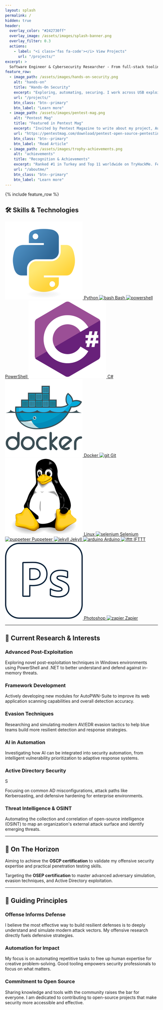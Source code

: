 ```yaml
---
layout: splash
permalink: /
hidden: true
header:
  overlay_color: "#242730ff"
  overlay_image: /assets/images/splash-banner.png
  overlay_filter: 0.3
  actions:
    - label: "<i class='fas fa-code'></i> View Projects"
      url: "/projects/"
excerpt: >
  Software Engineer & Cybersecurity Researcher - From full-stack tooling to offensive security: building reliable, usable security tools and finding real-world bugs.
feature_row:
  - image_path: /assets/images/hands-on-security.png
    alt: "hands-on"
    title: "Hands-On Security"
    excerpt: "Exploring, automating, securing. I work across USB exploits, network scanning, and post-exploitation, turning creative ideas into practical tools and repeatable tests."
    url: "/projects/"
    btn_class: "btn--primary"
    btn_label: "Learn more"
  - image_path: /assets/images/pentest-mag.png
    alt: "Pentest Mag"
    title: "Featured in Pentest Mag"
    excerpt: "Invited by Pentest Magazine to write about my project, AutoPWN-Suite, showcasing its impact on the security community."
    url: "https://pentestmag.com/download/pentest-open-source-pentesting-toolkit/"
    btn_class: "btn--primary"
    btn_label: "Read Article"
  - image_path: /assets/images/trophy-achievements.png
    alt: "achievements"
    title: "Recognition & Achievements"
    excerpt: "Ranked #1 in Turkey and Top 11 worldwide on TryHackMe. Featured on Discord’s Security Hall of Fame for responsible disclosure. Creator of AutoPWN-Suite, a widely recognized open-source offensive security framework."
    url: "/aboutme/"
    btn_class: "btn--primary"
    btn_label: "Learn more"      
---
```


{% include feature_row %}

## 🛠️ Skills & Technologies

<div class="skills-grid">
  <a href="https://www.python.org" target="_blank" rel="noreferrer" class="skill-item">
    <img src="https://raw.githubusercontent.com/devicons/devicon/master/icons/python/python-original.svg" alt="python"/>
    <span>Python</span>
  </a>
  <a href="https://www.gnu.org/software/bash/" target="_blank" rel="noreferrer" class="skill-item">
    <img src="https://www.vectorlogo.zone/logos/gnu_bash/gnu_bash-icon.svg" alt="bash"/>
    <span>Bash</span>
  </a>
  <a href="https://apps.microsoft.com/detail/9mz1snwt0n5d" target="_blank" rel="noreferrer" class="skill-item">
    <img src="https://raw.githubusercontent.com/actions/starter-workflows/refs/heads/main/icons/powershell.svg" alt="powershell"/>
    <span>PowerShell</span>
  </a>
  <a href="https://www.w3schools.com/cs/" target="_blank" rel="noreferrer" class="skill-item">
    <img src="https://raw.githubusercontent.com/devicons/devicon/master/icons/csharp/csharp-original.svg" alt="csharp"/>
    <span>C#</span>
  </a>
  <a href="https://www.docker.com/" target="_blank" rel="noreferrer" class="skill-item">
    <img src="https://raw.githubusercontent.com/devicons/devicon/master/icons/docker/docker-original-wordmark.svg" alt="docker"/>
    <span>Docker</span>
  </a>
  <a href="https://git-scm.com/" target="_blank" rel="noreferrer" class="skill-item">
    <img src="https://www.vectorlogo.zone/logos/git-scm/git-scm-icon.svg" alt="git"/>
    <span>Git</span>
  </a>
  <a href="https://www.linux.org/" target="_blank" rel="noreferrer" class="skill-item">
    <img src="https://raw.githubusercontent.com/devicons/devicon/master/icons/linux/linux-original.svg" alt="linux"/>
    <span>Linux</span>
  </a>
  <a href="https://www.selenium.dev" target="_blank" rel="noreferrer" class="skill-item">
    <img src="https://raw.githubusercontent.com/detain/svg-logos/780f25886640cef088af994181646db2f6b1a3f8/svg/selenium-logo.svg" alt="selenium"/>
    <span>Selenium</span>
  </a>
  <a href="https://github.com/puppeteer/puppeteer" target="_blank" rel="noreferrer" class="skill-item">
    <img src="https://www.vectorlogo.zone/logos/pptrdev/pptrdev-official.svg" alt="puppeteer"/>
    <span>Puppeteer</span>
  </a>
  <a href="https://jekyllrb.com/" target="_blank" rel="noreferrer" class="skill-item">
    <img src="https://www.vectorlogo.zone/logos/jekyllrb/jekyllrb-icon.svg" alt="jekyll"/>
    <span>Jekyll</span>
  </a>
  <a href="https://www.arduino.cc/" target="_blank" rel="noreferrer" class="skill-item">
    <img src="https://cdn.worldvectorlogo.com/logos/arduino-1.svg" alt="arduino"/>
    <span>Arduino</span>
  </a>
  <a href="https://ifttt.com/" target="_blank" rel="noreferrer" class="skill-item">
    <img src="https://www.vectorlogo.zone/logos/ifttt/ifttt-ar21.svg" alt="ifttt"/>
    <span>IFTTT</span>
  </a>
  <a href="https://www.photoshop.com/en" target="_blank" rel="noreferrer" class="skill-item">
    <img src="https://raw.githubusercontent.com/devicons/devicon/master/icons/photoshop/photoshop-line.svg" alt="photoshop"/>
    <span>Photoshop</span>
  </a>
  <a href="https://zapier.com" target="_blank" rel="noreferrer" class="skill-item">
    <img src="https://www.vectorlogo.zone/logos/zapier/zapier-icon.svg" alt="zapier"/>
    <span>Zapier</span>
  </a>
</div>

---

## 🔬 Current Research & Interests

<div class="research-grid">
  <div class="research-card">
    <div class="research-card__icon"><i class="fas fa-terminal"></i></div>
    <h3 class="research-card__title">Advanced Post-Exploitation</h3>
    <p class="research-card__description">Exploring novel post-exploitation techniques in Windows environments using PowerShell and .NET to better understand and defend against in-memory threats.</p>
  </div>
  <div class="research-card">
    <div class="research-card__icon"><i class="fas fa-cogs"></i></div>
    <h3 class="research-card__title">Framework Development</h3>
    <p class="research-card__description">Actively developing new modules for AutoPWN-Suite to improve its web application scanning capabilities and overall detection accuracy.</p>
  </div>
  <div class="research-card">
    <div class="research-card__icon"><i class="fas fa-shield-alt"></i></div>
    <h3 class="research-card__title">Evasion Techniques</h3>
    <p class="research-card__description">Researching and simulating modern AV/EDR evasion tactics to help blue teams build more resilient detection and response strategies.</p>
  </div>
  <div class="research-card">
    <div class="research-card__icon"><i class="fas fa-robot"></i></div>
    <h3 class="research-card__title">AI in Automation</h3>
    <p class="research-card__description">Investigating how AI can be integrated into security automation, from intelligent vulnerability prioritization to adaptive response systems.</p>
  </div>
  <div class="research-card">
    <div class="research-card__icon"><i class="fas fa-users"></i></div>
    <h3 class="research-card__title">Active Directory Security</h3>S
    <p class="research-card__description">Focusing on common AD misconfigurations, attack paths like Kerberoasting, and defensive hardening for enterprise environments.</p>
  </div>
  <div class="research-card">
    <div class="research-card__icon"><i class="fas fa-sitemap"></i></div>
    <h3 class="research-card__title">Threat Intelligence & OSINT</h3>
    <p class="research-card__description">Automating the collection and correlation of open-source intelligence (OSINT) to map an organization's external attack surface and identify emerging threats.</p>
  </div>
</div>

---

## 🚀 On The Horizon

<div class="horizon-list">
  <div class="horizon-item">
    <div class="horizon-item__icon"><i class="fas fa-award"></i></div>
    <div class="horizon-item__text">
      <p>Aiming to achieve the <strong>OSCP certification</strong> to validate my offensive security expertise and practical penetration testing skills.</p>
    </div>
  </div>
  <div class="horizon-item">
    <div class="horizon-item__icon"><i class="fas fa-user-secret"></i></div>
    <div class="horizon-item__text">
      <p>Targeting the <strong>OSEP certification</strong> to master advanced adversary simulation, evasion techniques, and Active Directory exploitation.</p>
    </div>
  </div>
</div>

---

## 🧭 Guiding Principles

<div class="principles-grid">
  <div class="principle-card">
    <h3>Offense Informs Defense</h3>
    <p>I believe the most effective way to build resilient defenses is to deeply understand and simulate modern attack vectors. My offensive research directly fuels defensive strategies.</p>
  </div>
  <div class="principle-card">
    <h3>Automation for Impact</h3>
    <p>My focus is on automating repetitive tasks to free up human expertise for creative problem-solving. Good tooling empowers security professionals to focus on what matters.</p>
  </div>
  <div class="principle-card">
    <h3>Commitment to Open Source</h3>
    <p>Sharing knowledge and tools with the community raises the bar for everyone. I am dedicated to contributing to open-source projects that make security more accessible and effective.</p>
  </div>
</div>
